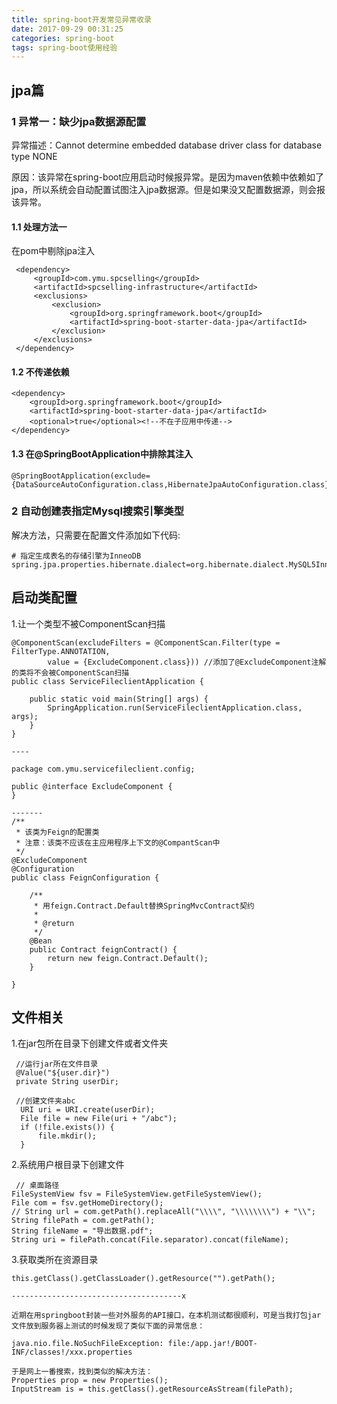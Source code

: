 ```yaml
---
title: spring-boot开发常见异常收录
date: 2017-09-29 00:31:25
categories: spring-boot
tags: spring-boot使用经验
---
```


## jpa篇

### 1 异常一：缺少jpa数据源配置
异常描述：Cannot determine embedded database driver class for database type NONE

原因：该异常在spring-boot应用启动时候报异常。是因为maven依赖中依赖如了jpa，所以系统会自动配置试图注入jpa数据源。但是如果没又配置数据源，则会报该异常。

#### 1.1 处理方法一
在pom中剔除jpa注入

     <dependency>
         <groupId>com.ymu.spcselling</groupId>
         <artifactId>spcselling-infrastructure</artifactId>
         <exclusions>
             <exclusion>
                 <groupId>org.springframework.boot</groupId>
                 <artifactId>spring-boot-starter-data-jpa</artifactId>
             </exclusion>
         </exclusions>
     </dependency>
     
#### 1.2 不传递依赖

    <dependency>
        <groupId>org.springframework.boot</groupId>
        <artifactId>spring-boot-starter-data-jpa</artifactId>
        <optional>true</optional><!--不在子应用中传递-->
    </dependency>    

    
#### 1.3 在@SpringBootApplication中排除其注入

    @SpringBootApplication(exclude={DataSourceAutoConfiguration.class,HibernateJpaAutoConfiguration.class})

### 2 自动创建表指定Mysql搜索引擎类型

解决方法，只需要在配置文件添加如下代码:
    
    # 指定生成表名的存储引擎为InneoDB
    spring.jpa.properties.hibernate.dialect=org.hibernate.dialect.MySQL5InnoDBDialect

## 启动类配置

1.让一个类型不被ComponentScan扫描

    @ComponentScan(excludeFilters = @ComponentScan.Filter(type = FilterType.ANNOTATION,
            value = {ExcludeComponent.class})) //添加了@ExcludeComponent注解的类将不会被ComponentScan扫描
    public class ServiceFileclientApplication {
    
        public static void main(String[] args) {
            SpringApplication.run(ServiceFileclientApplication.class, args);
        }
    }
    
    ----
    
    package com.ymu.servicefileclient.config;
    
    public @interface ExcludeComponent {
    }
    
    -------
    /**
     * 该类为Feign的配置类
     * 注意：该类不应该在主应用程序上下文的@CompantScan中
     */
    @ExcludeComponent
    @Configuration
    public class FeignConfiguration {
    
        /**
         * 用feign.Contract.Default替换SpringMvcContract契约
         *
         * @return
         */
        @Bean
        public Contract feignContract() {
            return new feign.Contract.Default();
        }
    
    }

## 文件相关

1.在jar包所在目录下创建文件或者文件夹

     //运行jar所在文件目录
     @Value("${user.dir}")
     private String userDir;
     
     //创建文件夹abc
      URI uri = URI.create(userDir);
      File file = new File(uri + "/abc");
      if (!file.exists()) {
          file.mkdir();
      }

2.系统用户根目录下创建文件

     // 桌面路径
    FileSystemView fsv = FileSystemView.getFileSystemView();
    File com = fsv.getHomeDirectory();
    // String url = com.getPath().replaceAll("\\\\", "\\\\\\\\") + "\\";
    String filePath = com.getPath();
    String fileName = "导出数据.pdf";
    String uri = filePath.concat(File.separator).concat(fileName);   
   
3.获取类所在资源目录

    this.getClass().getClassLoader().getResource("").getPath(); 
    
    --------------------------------------x
    
    近期在用springboot封装一些对外服务的API接口，在本机测试都很顺利，可是当我打包jar文件放到服务器上测试的时候发现了类似下面的异常信息：
    
    java.nio.file.NoSuchFileException: file:/app.jar!/BOOT-INF/classes!/xxx.properties 
     
    于是网上一番搜索，找到类似的解决方法：
    Properties prop = new Properties();
    InputStream is = this.getClass().getResourceAsStream(filePath);     